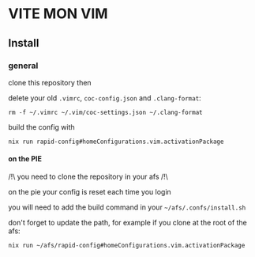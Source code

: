 # VITE MON VIM

## Install

### general

clone this repository then

delete your old ```.vimrc```, ```coc-config.json``` and ```.clang-format```:
```
rm -f ~/.vimrc ~/.vim/coc-settings.json ~/.clang-format
```

build the config with
```
nix run rapid-config#homeConfigurations.vim.activationPackage
```

#### on the PIE

/!\ you need to clone the repository in your afs /!\

on the pie your config is reset each time you login

you will need to add the build command in your ```~/afs/.confs/install.sh```

don't forget to update the path, for example if you clone at the root of the
afs:

```
nix run ~/afs/rapid-config#homeConfigurations.vim.activationPackage
```


